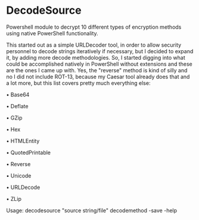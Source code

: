 # DecodeSource
Powershell module to decrypt 10 different types of encryption methods using native PowerShell functionality.

This started out as a simple URLDecoder tool, in order to allow security personnel to decode strings iteratively if necessary, but I decided to expand it, by adding more decode methodologies. So, I started digging into what could be accomplished natively in PowerShell without extensions and these are the ones I came up with. Yes, the "reverse" method is kind of silly and no I did not include ROT-13, because my Caesar tool already does that and a lot more, but this list covers pretty much everything else:

• Base64

• Deflate

• GZip

• Hex

• HTMLEntity

• QuotedPrintable

• Reverse

• Unicode

• URLDecode

• ZLip

Usage: decodesource "source string/file" decodemethod <number for urldecode iterations> -save <outfile> -help
